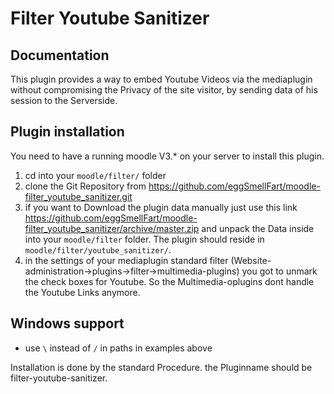 Filter Youtube Sanitizer
==================================

Documentation
-------------
This  plugin provides a way to embed Youtube Videos via the mediaplugin without compromising the Privacy of the site visitor, by sending data of his session to the Serverside.

Plugin installation
---------------------
You need to have a running moodle V3.* on your server  to install this plugin.

1. cd into your `moodle/filter/` folder
2. clone the Git Repository from https://github.com/eggSmellFart/moodle-filter_youtube_sanitizer.git
3. if you want to Download the plugin data manually just use this link https://github.com/eggSmellFart/moodle-filter_youtube_sanitizer/archive/master.zip and unpack the Data inside into your `moodle/filter` folder. The plugin should reside in `moodle/filter/youtube_sanitizer/`.
4. in the settings of your mediaplugin standard filter (Website-administration->plugins->filter->multimedia-plugins) you got to unmark the check boxes for Youtube. So the Multimedia-oplugins dont handle the Youtube Links anymore.

Windows support
---------------
* use `\` instead of `/` in paths in examples above




Installation is done by the standard Procedure. the Pluginname should be filter-youtube-sanitizer.
